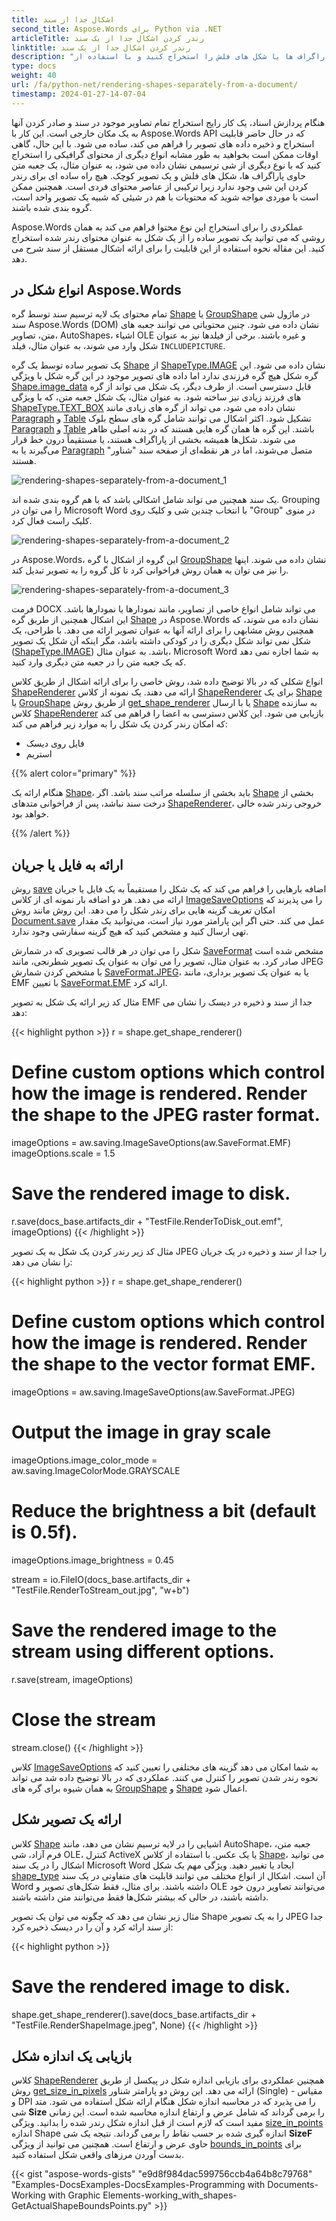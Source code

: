 ```yaml
---
title: اشکال جدا از سند
second_title: Aspose.Words برای Python via .NET
articleTitle: رندر کردن اشکال جدا از یک سند
linktitle: رندر کردن اشکال جدا از یک سند
description: "هنگام پردازش یک سند، اشیاء گرافیکی مختلف مانند تصاویر، جعبه متن حاوی پاراگراف ها یا شکل های فلش را استخراج کنید و با استفاده از Python آنها را به یک مکان خارجی صادر کنید."
type: docs
weight: 40
url: /fa/python-net/rendering-shapes-separately-from-a-document/
timestamp: 2024-01-27-14-07-04
---
```


هنگام پردازش اسناد، یک کار رایج استخراج تمام تصاویر موجود در سند و صادر کردن آنها به یک مکان خارجی است. این کار با Aspose.Words API که در حال حاضر قابلیت استخراج و ذخیره داده های تصویر را فراهم می کند، ساده می شود. با این حال، گاهی اوقات ممکن است بخواهید به طور مشابه انواع دیگری از محتوای گرافیکی را استخراج کنید که با نوع دیگری از شی ترسیمی نشان داده می شود، به عنوان مثال، یک جعبه متن حاوی پاراگراف ها، شکل های فلش و یک تصویر کوچک. هیچ راه ساده ای برای رندر کردن این شی وجود ندارد زیرا ترکیبی از عناصر محتوای فردی است. همچنین ممکن است با موردی مواجه شوید که محتویات با هم در شیئی که شبیه یک تصویر واحد است، گروه بندی شده باشند.

Aspose.Words عملکردی را برای استخراج این نوع محتوا فراهم می کند به همان روشی که می توانید یک تصویر ساده را از یک شکل به عنوان محتوای رندر شده استخراج کنید. این مقاله نحوه استفاده از این قابلیت را برای ارائه اشکال مستقل از سند شرح می دهد.

## انواع شکل در Aspose.Words

تمام محتوای یک لایه ترسیم سند توسط گره [Shape](https://reference.aspose.com/words/python-net/aspose.words.drawing/shape/) یا [GroupShape](https://reference.aspose.com/words/python-net/aspose.words.drawing/groupshape/) در ماژول شی سند Aspose.Words (DOM) نشان داده می شود. چنین محتویاتی می توانند جعبه های متن، تصاویر، AutoShapes، اشیاء OLE و غیره باشند. برخی از فیلدها نیز به عنوان شکل وارد می شوند، به عنوان مثال، فیلد `INCLUDEPICTURE`.

یک تصویر ساده توسط یک گره [Shape](https://reference.aspose.com/words/python-net/aspose.words.drawing/shape/) از [ShapeType.IMAGE](https://reference.aspose.com/words/python-net/aspose.words.drawing/shadowtype/#image) نشان داده می شود. این گره شکل هیچ گره فرزندی ندارد اما داده های تصویر موجود در این گره شکل با ویژگی [Shape.image_data](https://reference.aspose.com/words/python-net/aspose.words.drawing/shape/image_data/) قابل دسترسی است. از طرف دیگر، یک شکل می تواند از گره های فرزند زیادی نیز ساخته شود. به عنوان مثال، یک شکل جعبه متن، که با ویژگی [ShapeType.TEXT_BOX](https://reference.aspose.com/words/python-net/aspose.words.drawing/shadowtype/#text_box) نشان داده می شود، می تواند از گره های زیادی مانند [Paragraph](https://reference.aspose.com/words/python-net/aspose.words/paragraph/) و [Table](https://reference.aspose.com/words/python-net/aspose.words.tables/table/) تشکیل شود. اکثر اشکال می توانند شامل گره های سطح بلوک [Paragraph](https://reference.aspose.com/words/python-net/aspose.words/paragraph/) و [Table](https://reference.aspose.com/words/python-net/aspose.words.tables/table/) باشند. این گره ها همان گره هایی هستند که در بدنه اصلی ظاهر می شوند. شکل‌ها همیشه بخشی از پاراگراف هستند، یا مستقیماً درون خط قرار می‌گیرند یا به [Paragraph](https://reference.aspose.com/words/python-net/aspose.words/paragraph/) متصل می‌شوند، اما در هر نقطه‌ای از صفحه سند "شناور" هستند.

![rendering-shapes-separately-from-a-document_1](/words/python-net/rendering-shapes-separately-from-a-document/rendering-shapes-separately-from-a-document-1.png)

یک سند همچنین می تواند شامل اشکالی باشد که با هم گروه بندی شده اند. Grouping را می توان در Microsoft Word با انتخاب چندین شی و کلیک روی "Group" در منوی کلیک راست فعال کرد.

![rendering-shapes-separately-from-a-document_2](/words/python-net/rendering-shapes-separately-from-a-document/rendering-shapes-separately-from-a-document-2.png)

در Aspose.Words، این گروه از اشکال با گره [GroupShape](https://reference.aspose.com/words/python-net/aspose.words.drawing/groupshape/) نشان داده می شوند. اینها را نیز می توان به همان روش فراخوانی کرد تا کل گروه را به تصویر تبدیل کند.

![rendering-shapes-separately-from-a-document_3](/words/python-net/rendering-shapes-separately-from-a-document/rendering-shapes-separately-from-a-document-3.png)

فرمت DOCX می تواند شامل انواع خاصی از تصاویر، مانند نمودارها یا نمودارها باشد. این اشکال همچنین از طریق گره [Shape](https://reference.aspose.com/words/python-net/aspose.words.drawing/shape/) در Aspose.Words نشان داده می شوند، که همچنین روش مشابهی را برای ارائه آنها به عنوان تصویر ارائه می دهد. با طراحی، یک شکل نمی تواند شکل دیگری را در کودکی داشته باشد، مگر اینکه آن شکل یک تصویر ([ShapeType.IMAGE](https://reference.aspose.com/words/python-net/aspose.words.drawing/shapetype/#image)) باشد. به عنوان مثال، Microsoft Word به شما اجازه نمی دهد که یک جعبه متن را در جعبه متن دیگری وارد کنید.

انواع شکلی که در بالا توضیح داده شد، روش خاصی را برای ارائه اشکال از طریق کلاس [ShapeRenderer](https://reference.aspose.com/words/python-net/aspose.words.rendering/shaperenderer/) ارائه می دهند. یک نمونه از کلاس [ShapeRenderer](https://reference.aspose.com/words/python-net/aspose.words.rendering/shaperenderer/) برای یک [Shape](https://reference.aspose.com/words/python-net/aspose.words.drawing/shape/) یا [GroupShape](https://reference.aspose.com/words/python-net/aspose.words.drawing/groupshape/) از طریق روش [get_shape_renderer](https://reference.aspose.com/words/python-net/aspose.words.drawing/shapebase/get_shape_renderer/) یا با ارسال [Shape](https://reference.aspose.com/words/python-net/aspose.words.drawing/shape/) به سازنده کلاس [ShapeRenderer](https://reference.aspose.com/words/python-net/aspose.words.rendering/shaperenderer/) بازیابی می شود. این کلاس دسترسی به اعضا را فراهم می کند که امکان رندر کردن یک شکل را به موارد زیر فراهم می کند:

- فایل روی دیسک
- استریم

{{% alert color="primary" %}}

هنگام ارائه یک [Shape](https://reference.aspose.com/words/python-net/aspose.words.drawing/shape/)، باید بخشی از سلسله مراتب سند باشد. اگر [Shape](https://reference.aspose.com/words/python-net/aspose.words.drawing/shape/) بخشی از درخت سند نباشد، پس از فراخوانی متدهای [ShapeRenderer](https://reference.aspose.com/words/python-net/aspose.words.rendering/shaperenderer/)، خروجی رندر شده خالی خواهد بود.

{{% /alert %}}

## ارائه به فایل یا جریان

روش [save](https://reference.aspose.com/words/python-net/aspose.words.rendering/noderendererbase/save/) اضافه بارهایی را فراهم می کند که یک شکل را مستقیماً به یک فایل یا جریان ارائه می دهد. هر دو اضافه بار نمونه ای از کلاس [ImageSaveOptions](https://reference.aspose.com/words/python-net/aspose.words.saving/imagesaveoptions/) را می پذیرند که امکان تعریف گزینه هایی برای رندر شکل را می دهد. این روش مانند روش [Document.save](https://reference.aspose.com/words/python-net/aspose.words/document/save/) عمل می کند. حتی اگر این پارامتر مورد نیاز است، می‌توانید یک مقدار تهی ارسال کنید و مشخص کنید که هیچ گزینه سفارشی وجود ندارد.

شکل را می توان در هر قالب تصویری که در شمارش [SaveFormat](https://reference.aspose.com/words/python-net/aspose.words/saveformat/) مشخص شده است صادر کرد. به عنوان مثال، تصویر را می توان به عنوان یک تصویر شطرنجی، مانند JPEG با مشخص کردن شمارش [SaveFormat.JPEG](https://reference.aspose.com/words/python-net/aspose.words/saveformat/#jpeg)، یا به عنوان یک تصویر برداری، مانند EMF با تعیین [SaveFormat.EMF](https://reference.aspose.com/words/python-net/aspose.words/saveformat/#emf) ارائه کرد.

مثال کد زیر ارائه یک شکل به تصویر EMF جدا از سند و ذخیره در دیسک را نشان می دهد:

{{< highlight python >}}
r = shape.get_shape_renderer()

# Define custom options which control how the image is rendered. Render the shape to the JPEG raster format.
imageOptions = aw.saving.ImageSaveOptions(aw.SaveFormat.EMF)
imageOptions.scale = 1.5
        
# Save the rendered image to disk.
r.save(docs_base.artifacts_dir + "TestFile.RenderToDisk_out.emf", imageOptions)
{{< /highlight >}}

مثال کد زیر رندر کردن یک شکل به یک تصویر JPEG را جدا از سند و ذخیره در یک جریان را نشان می دهد:

{{< highlight python >}}
r = shape.get_shape_renderer()

# Define custom options which control how the image is rendered. Render the shape to the vector format EMF.
imageOptions = aw.saving.ImageSaveOptions(aw.SaveFormat.JPEG)
        
# Output the image in gray scale
imageOptions.image_color_mode = aw.saving.ImageColorMode.GRAYSCALE

# Reduce the brightness a bit (default is 0.5f).
imageOptions.image_brightness = 0.45
        
stream =  io.FileIO(docs_base.artifacts_dir + "TestFile.RenderToStream_out.jpg", "w+b")

# Save the rendered image to the stream using different options.
r.save(stream, imageOptions)

# Close the stream
stream.close()
{{< /highlight >}}

کلاس [ImageSaveOptions](https://reference.aspose.com/words/python-net/aspose.words.saving/imagesaveoptions/) به شما امکان می دهد گزینه های مختلفی را تعیین کنید که نحوه رندر شدن تصویر را کنترل می کنند. عملکردی که در بالا توضیح داده شد می تواند به همان شیوه برای گره های [GroupShape](https://reference.aspose.com/words/python-net/aspose.words.drawing/groupshape/) و [Shape](https://reference.aspose.com/words/python-net/aspose.words.drawing/shape/) اعمال شود.

## ارائه یک تصویر شکل

کلاس [Shape](https://reference.aspose.com/words/python-net/aspose.words.drawing/shape/) اشیایی را در لایه ترسیم نشان می دهد، مانند AutoShape، جعبه متن، فرم آزاد، شی OLE، کنترل ActiveX یا یک عکس. با استفاده از کلاس [Shape](https://reference.aspose.com/words/python-net/aspose.words.drawing/shape/)، می توانید اشکال را در یک سند Microsoft Word ایجاد یا تغییر دهید. ویژگی مهم یک شکل [shape_type](https://reference.aspose.com/words/python-net/aspose.words.drawing/shapebase/shape_type/) آن است. اشکال از انواع مختلف می توانند قابلیت های متفاوتی در یک سند Word داشته باشند. برای مثال، فقط شکل‌های تصویر و OLE می‌توانند تصاویر درون خود داشته باشند، در حالی که بیشتر شکل‌ها فقط می‌توانند متن داشته باشند.

مثال زیر نشان می دهد که چگونه می توان یک تصویر Shape را به یک تصویر JPEG جدا از سند ارائه کرد و آن را در دیسک ذخیره کرد:

{{< highlight python >}}
# Save the rendered image to disk.
shape.get_shape_renderer().save(docs_base.artifacts_dir + "TestFile.RenderShapeImage.jpeg", None)
{{< /highlight >}}

## بازیابی یک اندازه شکل

کلاس [ShapeRenderer](https://reference.aspose.com/words/python-net/aspose.words.rendering/shaperenderer/) همچنین عملکردی برای بازیابی اندازه شکل در پیکسل از طریق روش [get_size_in_pixels](https://reference.aspose.com/words/python-net/aspose.words.rendering/noderendererbase/get_size_in_pixels/) ارائه می دهد. این روش دو پارامتر شناور (Single) - مقیاس و DPI را می پذیرد که در محاسبه اندازه شکل هنگام ارائه شکل استفاده می شود. متد شی **Size** را برمی گرداند که شامل عرض و ارتفاع اندازه محاسبه شده است. این زمانی مفید است که لازم است از قبل اندازه شکل رندر شده را بدانید. ویژگی [size_in_points](https://reference.aspose.com/words/python-net/aspose.words.rendering/noderendererbase/size_in_points/) اندازه Shape اندازه گیری شده بر حسب نقاط را برمی گرداند. نتیجه یک شی **SizeF** حاوی عرض و ارتفاع است. همچنین می توانید از ویژگی [bounds_in_points](https://reference.aspose.com/words/python-net/aspose.words.rendering/noderendererbase/bounds_in_points/) برای بدست آوردن مرزهای واقعی شکل استفاده کنید.

{{< gist "aspose-words-gists" "e9d8f984dac599756ccb4a64b8c79768" "Examples-DocsExamples-DocsExamples-Programming with Documents-Working with Graphic Elements-working_with_shapes-GetActualShapeBoundsPoints.py" >}}


